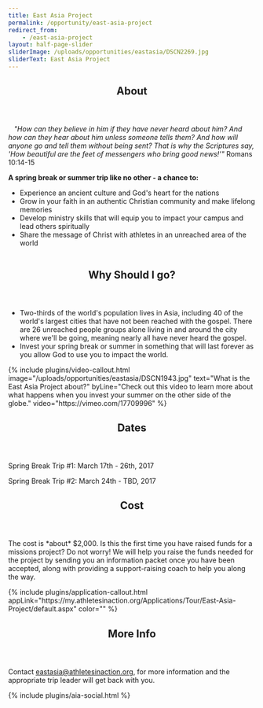 ```yaml
---
title: East Asia Project
permalink: /opportunity/east-asia-project
redirect_from:
    - /east-asia-project
layout: half-page-slider
sliderImage: /uploads/opportunities/eastasia/DSCN2269.jpg
sliderText: East Asia Project
---
```

<div class="row">
<div class=" span-12 cell" id="about">
<section class="section" id="about"><header class="section-header container text-center">
<h2 class="section-title first-color" data-title="About">About</h2>
</header></section>
</div></div>
<div class="row">
<div class=" span-12 cell">
<div class="container"><p><em>&nbsp; <img class="pull-right img-responsive" alt="" src="/uploads/opportunities/eastasia/east-asia-logo.png"> "How can they believe in him if they have never heard about him? And how can they hear about him unless someone tells them? And how will anyone go and tell them without being sent? That is why the Scriptures say, 'How beautiful are the feet of messengers who bring good news!'"</em> Romans 10:14-15</p>
<p><strong>A spring break or summer trip like no other - a chance to:</strong></p>
<ul>
<li>Experience an ancient culture and God's heart for the nations</li>
<li>Grow in your faith in an authentic Christian community and make lifelong memories</li>
<li>Develop ministry skills that will equip you to impact your campus and lead others spiritually</li>
<li>Share the message of Christ with athletes in an unreached area of the world</li>
</ul>
<p><img class="pull-right img-responsive" alt="" src="/uploads/opportunities/eastasia/east-asia1.jpg"></p>
<header class="title-block text-center mb80">
<h2 class="title text-center mb20"><span>Why Should I go?</span></h2>
</header>
<ul>
<li>Two-thirds of the world's population lives in Asia, including 40 of the world's largest cities that have not been reached with the gospel. There are 26 unreached people groups alone living in and around the city where we'll be going, meaning nearly all have never heard the gospel.</li>
<li>Invest your spring break or summer in something that will last forever as you allow God to use you to impact the world.</li>
</ul>
</div>
<div>
<div class="mb35 mb20-xs"></div>
<!-- space -->
{% include plugins/video-callout.html image="/uploads/opportunities/eastasia/DSCN1943.jpg"
                text="What is the East Asia Project about?" byLine="Check out this video to learn more about what happens when you invest your summer on the other side of the globe."
                video="https://vimeo.com/17709996" %}        
<div class="row">
<div class=" span-12 cell" id="dates">
<header class="section-header container text-center">
<h2 class="section-title first-color" data-title="Dates">Dates</h2>
</header>
</div></div>
<div class="row">
<div class=" span-12 cell">
<div class="container"><p>
Spring Break Trip #1: March 17th - 26th, 2017</p><p>
Spring Break Trip #2: March 24th - TBD, 2017 </p>
</div></div></div>
<div class="row">
<div class=" span-12 cell" id="cost">
<header class="section-header container text-center">
<h2 class="section-title first-color" data-title="Cost">Cost</h2>
</header>
</div></div>
<div class="row">
<div class=" span-12 cell">
<div class="container"><p>
The cost is *about* $2,000. Is this the first time you have raised funds for a missions project? Do not worry! We will help you raise the funds needed for the project by sending you an information packet once you have been accepted, along with providing a support-raising coach to help you along the way.</p>
</div></div></div>
{% include plugins/application-callout.html appLink="https://my.athletesinaction.org/Applications/Tour/East-Asia-Project/default.aspx" color="" %}
<div class="row">
<div class=" span-12 cell" id="more">
<header class="section-header container text-center">
<h2 class="section-title first-color" data-title="More Info">More Info</h2>
</header>
</div></div>
<div class="row">
<div class=" span-12 cell">
<div class="container"><p>Contact <a href="mailto:eastasia@athletesinaction.org">eastasia@athletesinaction.org</a>, for more information and the appropriate trip leader will get back with you.</p>
</div>
{% include plugins/aia-social.html %}